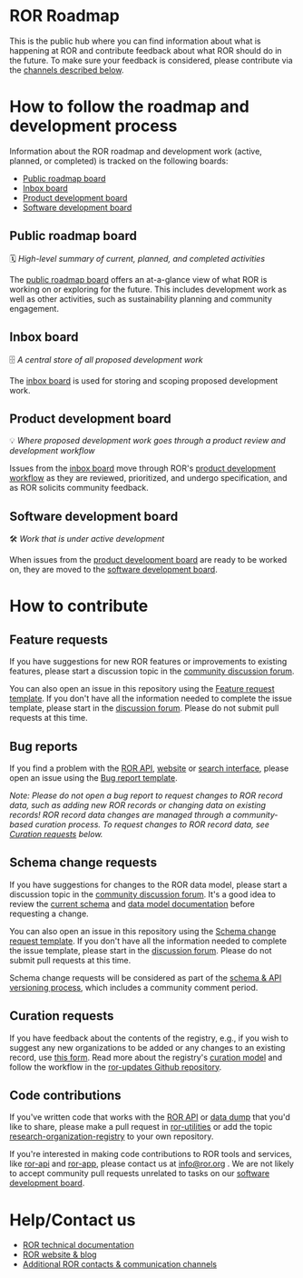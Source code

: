 # ROR Roadmap
This is the public hub where you can find information about what is happening at ROR and contribute feedback about what ROR should do in the future. To make sure your feedback is considered, please contribute via the [channels described below](#how-to-contribute).

# How to follow the roadmap and development process
Information about the ROR roadmap and development work (active, planned, or completed) is tracked on the following boards:

- [Public roadmap board](#public-roadmap-board)
- [Inbox board](#inbox-board)
- [Product development board](#product-development-board)
- [Software development board](#software-development-board)

## Public roadmap board
:spiral_calendar: _High-level summary of current, planned, and completed activities_

The [public roadmap board](https://github.com/ror-community/ror-roadmap/projects/3) offers an at-a-glance view of what ROR is working on or exploring for the future. This includes development work as well as other activities, such as sustainability planning and community engagement. 

## Inbox board
:file_cabinet: _A central store of all proposed development work_

The [inbox board](https://github.com/orgs/ror-community/projects/11) is used for storing and scoping proposed development work. 

## Product development board
:bulb: _Where proposed development work goes through a product review and development workflow_

Issues from the [inbox board](https://github.com/orgs/ror-community/projects/11) move through ROR's [product development workflow](https://github.com/orgs/ror-community/projects/10) as they are reviewed, prioritized, and undergo specification, and as ROR solicits community feedback. 

## Software development board
:hammer_and_wrench: _Work that is under active development_

When issues from the [product development board](https://github.com/orgs/ror-community/projects/10) are ready to be worked on, they are moved to the [software development board](https://github.com/orgs/ror-community/projects/3). 


# How to contribute

## Feature requests
If you have suggestions for new ROR features or improvements to existing features, please start a discussion topic in the [community discussion forum](https://github.com/ror-community/ror-roadmap/discussions). 

You can also open an issue in this repository using the [Feature request template](https://github.com/ror-community/ror-roadmap/issues/new?assignees=&labels=feature&template=feature_request.md&title=%5BFEATURE%5D). If you don't have all  the  information needed to complete the issue template, please start in the [discussion forum](https://github.com/ror-community/ror-roadmap/discussions). Please do not submit pull requests at this time. 

## Bug reports
If you find a problem with the [ROR API](https://ror.readme.io/docs/rest-api), [website](https://ror.org/) or [search interface](https://ror.org/search), please open an issue using the [Bug report template](https://github.com/ror-community/ror-roadmap/issues/new?assignees=&labels=bug&template=bug_report.md&title=%5BBUG%5D+). 

*Note: Please do not open a bug report to request changes to ROR record data, such as adding new ROR records or changing data on existing records! ROR record data changes are managed through a community-based curation process. To request changes to ROR record data, see [Curation requests](#curation-requests) below.*

## Schema change requests
If you have suggestions for changes to the ROR data model, please start a discussion topic in the [community discussion forum](https://github.com/ror-community/ror-roadmap/discussions). It's a good idea to review the [current schema](https://github.com/ror-community/ror-schema/blob/master/ror_schema.json) and [data model documentation](https://ror.readme.io/docs/ror-data-structure) before requesting a change.

You can also open an issue in this repository using the [Schema change request template](https://github.com/ror-community/ror-roadmap/issues/new?assignees=&labels=feature&template=feature_request.md&title=%5BFEATURE%5D). If you don't have all  the  information needed to complete the issue template, please start in the [discussion forum](https://github.com/ror-community/ror-roadmap/discussions). Please do not submit pull requests at this time. 

Schema change requests will be considered as part of the [schema & API versioning process](https://docs.google.com/document/d/18nl6pq0kdCU5ApcdbNjKnV7xHIw9eEY7DJG1WHjaLSs/edit#heading=h.2dmcpw2h9rmy), which includes a community comment period.

## Curation requests
If you have feedback about the contents of the registry, e.g., if you wish to suggest any new organizations to be added or any changes to an existing record, use [this form](https://curation-request.ror.org). Read more about the registry's [curation model](https://ror.org/registry) and follow the workflow in the [ror-updates Github repository](https://github.com/ror-community/ror-updates). 

## Code contributions
If you've written code that works with the [ROR API](https://ror.readme.io/docs/rest-api) or [data dump](https://ror.readme.io/docs/data-dump) that you'd like to share, please make a pull request in [ror-utilities](https://github.com/ror-community/ror-utilities) or add the topic [research-organization-registry](https://github.com/topics/research-organization-registry) to your own repository.

If you're interested in making code contributions to ROR tools and services, like [ror-api](https://github.com/ror-community/ror-api) and [ror-app](https://github.com/ror-community/ror-app), please contact us at info@ror.org . We are not likely to accept community pull requests unrelated to tasks on our [software development board](https://github.com/orgs/ror-community/projects/3).

# Help/Contact us
- [ROR technical documentation](https://ror.readme.io/)
- [ROR website & blog](https://ror.org/)
- [Additional ROR contacts & communication channels](https://ror.readme.io/docs/get-in-touch)
